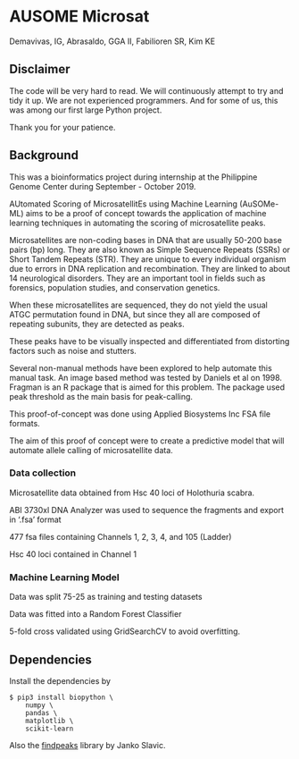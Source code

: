 # AUSOME Microsat

Demavivas, IG, Abrasaldo, GGA II, Fabilioren SR, Kim KE

## Disclaimer

The code will be very hard to read. We will continuously attempt to try and tidy it up. We are not experienced programmers. And for some of us, this was among our first large Python project.

Thank you for your patience.


## Background


This was a bioinformatics project during internship at the Philippine Genome Center during September - October 2019.

AUtomated Scoring of MicrosatellitEs using Machine Learning (AuSOMe-ML) aims to be a proof of concept towards the application of machine learning techniques in automating the scoring of microsatellite peaks. 

Microsatellites are non-coding bases in DNA that are usually 50-200 base pairs (bp) long. They are also known as Simple Sequence Repeats (SSRs) or Short Tandem Repeats (STR). They are unique to every individual organism due to errors in DNA replication and recombination. They are linked to about 14 neurological disorders. They are an important tool in fields such as forensics, population studies, and conservation genetics.

When these microsatellites are sequenced, they do not yield the usual ATGC permutation found in DNA, but since they all are composed of repeating subunits, they are detected as peaks.

These peaks have to be visually inspected and differentiated from distorting factors such as noise and stutters.

Several non-manual methods have been explored to help automate this manual task. An image based method was tested by Daniels et al on 1998. Fragman is an R package that is aimed for this problem. The package used peak threshold as the main basis for peak-calling.

This proof-of-concept was done using Applied Biosystems Inc FSA file formats.

The aim of this proof of concept were to create  a predictive model that will automate allele calling of microsatellite data.

### Data collection

Microsatellite data obtained from Hsc 40 loci of Holothuria scabra.

ABI 3730xl DNA Analyzer was used to sequence the fragments and export in ‘.fsa’ format

477 fsa files containing Channels 1, 2, 3, 4, and 105 (Ladder)

Hsc 40 loci contained in Channel 1 

### Machine Learning Model

Data was split 75-25 as training and testing datasets

Data was fitted into a Random Forest Classifier

5-fold cross validated using GridSearchCV to avoid overfitting.


## Dependencies

Install the dependencies by

```
$ pip3 install biopython \
	numpy \
	pandas \
	matplotlib \ 
	scikit-learn
```

Also the [findpeaks](https://github.com/jankoslavic/py-tools/blob/master/findpeaks/findpeaks.py) library by Janko Slavic.

